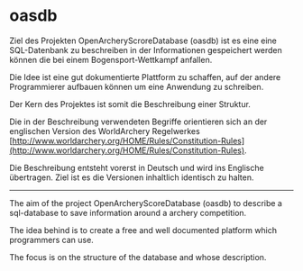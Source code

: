 # oasdb
Ziel des Projekten OpenArcheryScroreDatabase (oasdb) ist es eine eine SQL-Datenbank zu beschreiben in der Informationen gespeichert werden können die bei einem Bogensport-Wettkampf anfallen.

Die Idee ist eine gut dokumentierte Plattform zu schaffen, auf der andere Programmierer aufbauen können um eine Anwendung zu schreiben.

Der Kern des Projektes ist somit die Beschreibung einer Struktur.

Die in der Beschreibung verwendeten Begriffe orientieren sich an der englischen Version des WorldArchery Regelwerkes [http://www.worldarchery.org/HOME/Rules/Constitution-Rules](http://www.worldarchery.org/HOME/Rules/Constitution-Rules).

Die Beschreibung entsteht vorerst in Deutsch und wird ins Englische übertragen. Ziel ist es die Versionen inhaltlich identisch zu halten.

---

The aim of the project OpenArcheryScoreDatabase (oasdb) to describe a sql-database to save information around a archery competition.

The idea behind is to create a free and well documented platform which programmers can use.

The focus is on the structure of the database and whose description.
